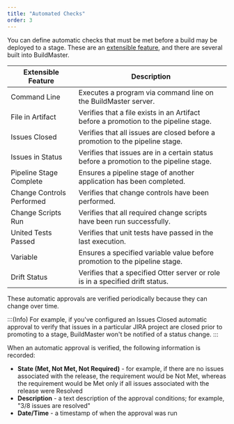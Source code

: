 ```yaml
---
title: "Automated Checks"
order: 3
---
```


You can define automatic checks that must be met before a build may be deployed to a stage. These are an [extensible feature](/docs/buildmaster/reference/extensions), and there are several built into BuildMaster.


| Extensible Feature | Description |
| --- | --- |
| Command Line | Executes a program via command line on the BuildMaster server. |
| File in Artifact | Verifies that a file exists in an Artifact before a promotion to the pipeline stage. |
| Issues Closed | Verifies that all issues are closed before a promotion to the pipeline stage. |
| Issues in Status | Verifies that issues are in a certain status before a promotion to the pipeline stage. |
| Pipeline Stage Complete | Ensures a pipeline stage of another application has been completed. |
| Change Controls Performed | Verifies that change controls have been performed. |
| Change Scripts Run | 	Verifies that all required change scripts have been run successfully. |
| United Tests Passed | Verifies that unit tests have passed in the last execution. |
| Variable | Ensures a specified variable value before promotion to the pipeline stage. |
| Drift Status | Verifies that a specified Otter server or role is in a specified drift status. |

These automatic approvals are verified periodically because they can change over time.

:::(Info)
For example, if you've configured an Issues Closed automatic approval to verify that issues in a particular JIRA project are closed prior to promoting to a stage, BuildMaster won't be notified of a status change.
:::

When an automatic approval is verified, the following information is recorded:

* **State (Met, Not Met, Not Required)** - for example, if there are no issues associated with the release, the requirement would be Not Met, whereas the requirement would be Met only if all issues associated with the release were Resolved
* **Description** - a text description of the approval conditions; for example, "3/8 issues are resolved"
* **Date/Time** - a timestamp of when the approval was run
